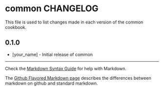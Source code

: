 common CHANGELOG
=============

This file is used to list changes made in each version of the common cookbook.

0.1.0
-----
- [your_name] - Initial release of common

- - -
Check the [Markdown Syntax Guide](http://daringfireball.net/projects/markdown/syntax) for help with Markdown.

The [Github Flavored Markdown page](http://github.github.com/github-flavored-markdown/) describes the differences between markdown on github and standard markdown.
